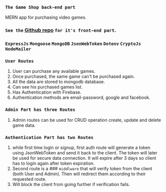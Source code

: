 ### `The Game Shop back-end part`
MERN app for purchasing video games.

### `See the` [Github repo](https://github.com/UpekkaChakma/the-game-shop-client) `for it's front-end part`.

### `ExpressJs` `Mongoose` `MongoDB` `JsonWebToken` `Dotenv` `CryptoJs` `NodeMailer`

### `User Routes`
1. User can purchase any available games.
2. Once purchased, the same game can't be purchased again.
3. All the data are stored to mongodb database.
4. Can see his purchased games list.
5. Has Authentication with Firebase.
6. Authentication methods are email-password, google and facebook. 

### `Admin Part has three Routes`
1. Admin routes can be used for CRUD operation create, update and delete game data.

### `Authentication Part has two Routes`
1. while first time login or signup, first auth route will generate a token using JsonWebToken and send it back to the client. The token will later be used for secure data connection. It will expire after 3 days so client has to login again after token expiration.
2. Second route is a ### `middlware` that will verify token from the client (both User and Admin). Then will redirect them according to their requested route.
3. Will block the client from going further if verification fails.
